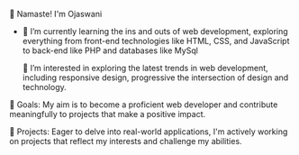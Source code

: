 👋 Namaste! I'm Ojaswani 
- 🌱 I’m currently learning the ins and outs of web development, exploring everything from front-end technologies like HTML, CSS, and JavaScript to back-end  like PHP and databases like MySql
  
  👀 I’m interested in exploring the latest trends in web development, including responsive design, progressive the intersection of design and technology.
  
🎯 Goals: My aim is to become a proficient web developer and contribute meaningfully to projects that make a positive impact.

🚀 Projects: Eager to delve into real-world applications, I'm actively working on projects that reflect my interests and challenge my abilities.



